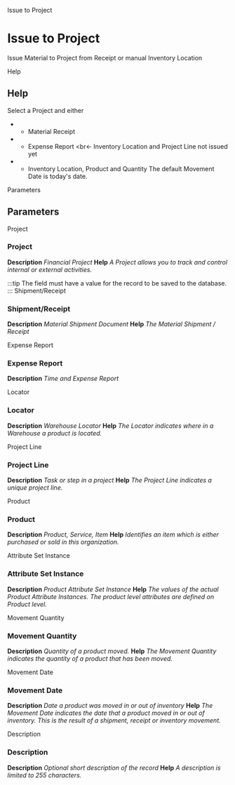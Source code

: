 
Issue to Project
# Issue to Project


Issue Material to Project from Receipt or manual Inventory Location

Help
## Help

Select a Project and either
* - Material Receipt
* - Expense Report
<br<- Inventory Location and Project Line not issued yet
* - Inventory Location, Product and Quantity
The default Movement Date is today's date.

Parameters
## Parameters


Project
### Project

**Description**
 *Financial Project*
**Help**
 *A Project allows you to track and control internal or external activities.*

:::tip
The field must have a value for the record to be saved to the database.
:::
Shipment/Receipt
### Shipment/Receipt

**Description**
 *Material Shipment Document*
**Help**
 *The Material Shipment / Receipt*

Expense Report
### Expense Report

**Description**
 *Time and Expense Report*

Locator
### Locator

**Description**
 *Warehouse Locator*
**Help**
 *The Locator indicates where in a Warehouse a product is located.*

Project Line
### Project Line

**Description**
 *Task or step in a project*
**Help**
 *The Project Line indicates a unique project line.*

Product
### Product

**Description**
 *Product, Service, Item*
**Help**
 *Identifies an item which is either purchased or sold in this organization.*

Attribute Set Instance
### Attribute Set Instance

**Description**
 *Product Attribute Set Instance*
**Help**
 *The values of the actual Product Attribute Instances.  The product level attributes are defined on Product level.*

Movement Quantity
### Movement Quantity

**Description**
 *Quantity of a product moved.*
**Help**
 *The Movement Quantity indicates the quantity of a product that has been moved.*

Movement Date
### Movement Date

**Description**
 *Date a product was moved in or out of inventory*
**Help**
 *The Movement Date indicates the date that a product moved in or out of inventory.  This is the result of a shipment, receipt or inventory movement.*

Description
### Description

**Description**
 *Optional short description of the record*
**Help**
 *A description is limited to 255 characters.*
